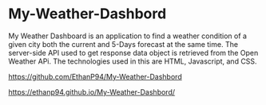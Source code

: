 # My-Weather-Dashbord

My Weather Dashboard is an application to find a weather condition of a given city both the current and 5-Days forecast at the same time. The server-side API used to get response data object is retrieved from the Open Weather APi. The technologies used in this are HTML, Javascript, and CSS. 

https://github.com/EthanP94/My-Weather-Dashbord

https://ethanp94.github.io/My-Weather-Dashbord/
